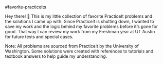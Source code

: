 #favorite-practiceIts

Hey there! 👋 This is my little collection of favorite PracticeIt problems and the solutions I came up with. 
Since PracticeIt is shutting down, I wanted to save my work and the logic behind my favorite problems before it’s gone for good.
That way I can review my work from my Freshman year at UT Austin for future tests and special cases. 

Note: All problems are sourced from PracticeIt by the University of Washington.
Some solutions were created with references to tutorials and textbook answers to help guide my understanding.
